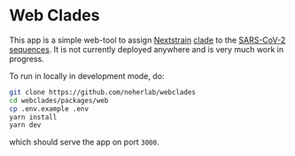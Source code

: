 # Web Clades

This app is a simple web-tool to assign [Nextstrain](https://nextstrain.org/) [clade](https://en.wikipedia.org/wiki/Clade) to the [SARS-CoV-2](https://en.wikipedia.org/wiki/Severe_acute_respiratory_syndrome_coronavirus_2) [sequences](https://en.wikipedia.org/wiki/DNA_sequencing).
It is not currently deployed anywhere and is very much work in progress.

To run in locally in development mode, do:

```bash
git clone https://github.com/neherlab/webclades
cd webclades/packages/web
cp .env.example .env
yarn install
yarn dev

```

which should serve the app on port `3000`.
